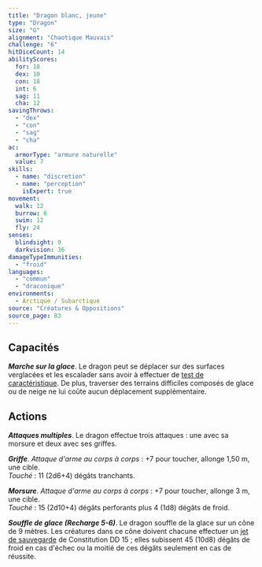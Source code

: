 ```yaml
---
title: "Dragon blanc, jeune"
type: "Dragon"
size: "G"
alignment: "Chaotique Mauvais"
challenge: "6"
hitDiceCount: 14
abilityScores:
  for: 18
  dex: 10
  con: 18
  int: 6
  sag: 11
  cha: 12
savingThrows: 
  - "dex"
  - "con"
  - "sag"
  - "cha"
ac: 
  armorType: "armure naturelle"
  value: 7
skills: 
  - name: "discretion"
  - name: "perception"
    isExpert: true
movement: 
  walk: 12
  burrow: 6
  swim: 12
  fly: 24
senses: 
  blindsight: 9
  darkvision: 36
damageTypeImmunities: 
  - "froid"
languages: 
  - "commun"
  - "draconique"
environments:
  - Arctique / Subarctique
source: "Créatures & Oppositions"
source_page: 83
---
```

## Capacités
_**Marche sur la glace**_. Le dragon peut se déplacer sur des surfaces verglacées et les escalader sans avoir à effectuer de [test de caractéristique](/utiliser-les-caracteristiques/#tests-de-caracteristique). De plus, traverser des terrains difficiles composés de glace ou de neige ne lui coûte aucun déplacement supplémentaire.

## Actions
_**Attaques multiples**_. Le dragon effectue trois attaques : une avec sa morsure et deux avec ses griffes.

_**Griffe**_. _Attaque d'arme au corps à corps_ : +7 pour toucher, allonge 1,50 m, une cible.  
_Touché_ : 11 (2d6+4) dégâts tranchants.

_**Morsure**_. _Attaque d'arme au corps à corps_ : +7 pour toucher, allonge 3 m, une cible.  
_Touché_ : 15 (2d10+4) dégâts perforants plus 4 (1d8) dégâts de froid.

_**Souffle de glace (Recharge 5-6)**_. Le dragon souffle de la glace sur un cône de 9 mètres. Les créatures dans ce cône doivent chacune effectuer un [jet de sauvegarde](/utiliser-les-caracteristiques#jets-de-sauvegarde) de Constitution DD 15 ; elles subissent 45 (10d8) dégâts de froid en cas d'échec ou la moitié de ces dégâts seulement en cas de réussite.
